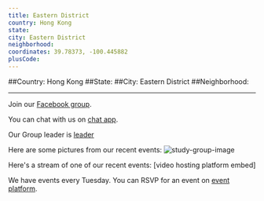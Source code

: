 ```yaml
---
title: Eastern District
country: Hong Kong
state: 
city: Eastern District
neighborhood: 
coordinates: 39.78373, -100.445882
plusCode:
---
```


##Country: Hong Kong
##State: 
##City: Eastern District
##Neighborhood: 
*****
Join our [Facebook group](https://www.facebook.com/groups/free.code.camp.hong.kong.eastern.district).

You can chat with us on [chat app]().

Our Group leader is [leader]()

Here are some pictures from our recent events:
![study-group-image](https://scontent-dft4-2.xx.fbcdn.net/v/t31.0-8/11187854_10206389067747123_7576822666849626492_o.jpg?oh=06882e988a0410c0b0599a162a4a8a5e&oe=5954DEF2)

Here's a stream of one of our recent events:
[video hosting platform embed]

We have events every Tuesday. You can RSVP for an event on [event platform]().
